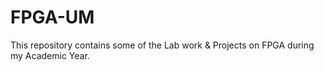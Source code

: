 # FPGA-UM
This repository contains some of the Lab work &amp; Projects on FPGA during my Academic Year.
